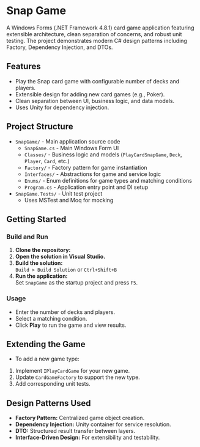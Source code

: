 # Snap Game

A Windows Forms (.NET Framework 4.8.1) card game application featuring extensible architecture, clean separation of concerns, and robust unit testing. The project demonstrates modern C# design patterns including Factory, Dependency Injection, and DTOs.

## Features

- Play the Snap card game with configurable number of decks and players.
- Extensible design for adding new card games (e.g., Poker).
- Clean separation between UI, business logic, and data models.
- Uses Unity for dependency injection.

## Project Structure

- `SnapGame/` - Main application source code
  - `SnapGame.cs` - Main Windows Form UI
  - `Classes/` - Business logic and models (`PlayCardSnapGame`, `Deck`, `Player`, `Card`, etc.)
  - `Factory/` - Factory pattern for game instantiation
  - `Interfaces/` - Abstractions for game and service logic
  - `Enums/` - Enum definitions for game types and matching conditions
  - `Program.cs` - Application entry point and DI setup
- `SnapGame.Tests/` - Unit test project
  - Uses MSTest and Moq for mocking


## Getting Started

### Build and Run

1. **Clone the repository:**
2. **Open the solution in Visual Studio.**
3. **Build the solution:**  
`Build > Build Solution` or `Ctrl+Shift+B`
4. **Run the application:**  
Set `SnapGame` as the startup project and press `F5`.

### Usage

- Enter the number of decks and players.
- Select a matching condition.
- Click **Play** to run the game and view results.

## Extending the Game

- To add a new game type:
1. Implement `IPlayCardGame` for your new game.
2. Update `CardGameFactory` to support the new type.
3. Add corresponding unit tests.

## Design Patterns Used

- **Factory Pattern:** Centralized game object creation.
- **Dependency Injection:** Unity container for service resolution.
- **DTO:** Structured result transfer between layers.
- **Interface-Driven Design:** For extensibility and testability.

